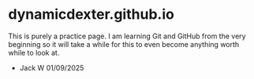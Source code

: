 # dynamicdexter.github.io

This is purely a practice page. I am learning Git and GitHub from the very beginning so it will take a while for this to even become anything worth while to look at. 
- Jack W 01/09/2025
